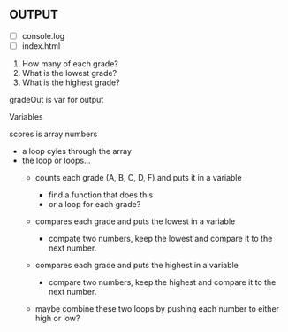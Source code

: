 

## OUTPUT

- [ ] console.log
- [ ] index.html
1. How many of each grade?
1. What is the lowest grade?
1. What is the highest grade?

gradeOut is var for output

Variables


scores is array numbers

- a loop cyles through the array
- the loop or loops...
	- counts each grade (A, B, C, D, F) and puts it in a variable
		- find a function that does this
		- or a loop for each grade?

	- compares each grade and puts the lowest in a variable
		- compate two numbers, keep the lowest and compare it to the next number.

	- compares each grade and puts the highest in a variable
		- compare two numbers, keep the highest and compare it to the next number.
	- maybe combine these two loops by pushing each number to either high or low?



	



